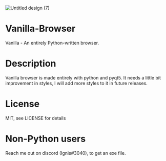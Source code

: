 ![Untitled design (7)](https://user-images.githubusercontent.com/96683285/194143414-90d1fd62-f010-4944-8428-bce5afb1d404.png)

# Vanilla-Browser
Vanilla - An entirely Python-written browser.

# Description
Vanilla browser is made entirely with python and pyqt5. It needs a little bit improvement in styles, I will add more styles to it in future releases.

# License
MIT, see LICENSE for details

# Non-Python users

Reach me out on discord (Ignis#3040), to get an exe file.
